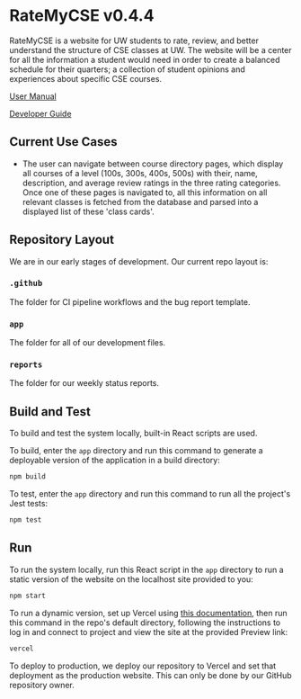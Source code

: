 # RateMyCSE v0.4.4
RateMyCSE is a website for UW students to rate, review, and better understand the structure of CSE classes at UW.
The website will be a center for all the information a student would need in order to create a balanced schedule 
for their quarters; a collection of student opinions and experiences about specific CSE courses.

[User Manual](https://github.com/twang7310/rate-my-cse/blob/main/user-manual.md)

[Developer Guide](https://github.com/twang7310/rate-my-cse/blob/main/developer-guide.md)

## Current Use Cases
- The user can navigate between course directory pages, which display all courses of a level (100s, 300s, 400s, 500s) with their, name, description, and average review ratings in the three rating categories. Once one of these pages is navigated to, all this information on all relevant classes is fetched from the database and parsed into a displayed list of these 'class cards'.

## Repository Layout
We are in our early stages of development. Our current repo layout is:

### `.github`
The folder for CI pipeline workflows and the bug report template.
### `app`
The folder for all of our development files.
### `reports`
The folder for our weekly status reports.

## Build and Test

To build and test the system locally, built-in React scripts are used. 

To build, enter the `app` directory and run this command to generate a deployable version of the application in a build directory:
```bash
npm build
```

To test, enter the `app` directory and run this command to run all the project's Jest tests:
```bash
npm test
```

## Run
To run the system locally, run this React script in the `app` directory to run a static version of the website on the localhost site provided to you:
```bash
npm start
```

To run a dynamic version, set up Vercel using [this documentation](https://docs.google.com/document/d/1B64yPUQdTuXjUSW5-lY_u1_KKsJCz6n7-R-Csg8UUMg/edit?usp=sharing), then run this command in the repo's default directory, following the instructions to log in and connect to project and view the site at the provided Preview link:
```bash
vercel
```

To deploy to production, we deploy our repository to Vercel and set that deployment as the production website. This can only be done by our GitHub repository owner.